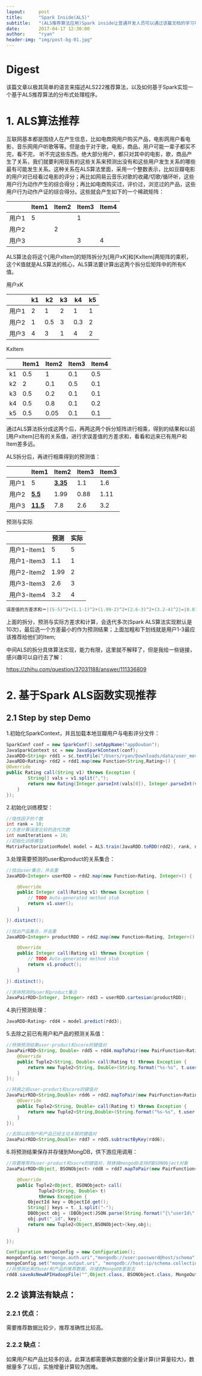 ```yaml
---
layout:     post
title:      "Spark Inside(ALS)"
subtitle:   "(ALS推荐算法应用)Spark inside让普通开发人员可以通过该篇文档的学习可以快速上手Spark"
date:       2017-04-17 12:30:00
author:     "ryan"
header-img: "img/post-bg-01.jpg"
---
```


# Digest

该篇文章以极其简单的语言来描述ALS222推荐算法，以及如何基于Spark实现一个基于ALS推荐算法的分布式处理程序。



# 1. ALS算法推荐

互联网基本都是围绕人在产生信息，比如电商网用户购买产品，电影网用户看电影，音乐网用户听歌等等。但是由于对于歌，电影，商品，用户可能一辈子都买不完，看不完， 听不完这些东西。绝大部分用户，都只对其中的电影，歌，商品产生了关系，我们就要利用现有的这些关系来预测出没有和这些用户发生关系的哪些最有可能发生关系。这种关系在ALS算法里面，采用一个整数表示，比如豆瓣电影的用户对已经看过电影的评分；再比如网易云音乐对歌的收藏/切歌/循环听，这些用户行为动作产生的综合得分；再比如电商购买过，评价过，浏览过的产品，这些用户行为动作产证的综合得分。这些就会产生如下的一个稀疏矩阵：

|      | Item1 | Item2 | Item3 | Item4 |
| ---- | ----- | ----- | ----- | ----- |
| 用户1  | 5     |       | 1     |       |
| 用户2  |       | 2     |       |       |
| 用户3  |       |       | 3     | 4     |

ALS算法会将这个[用户xItem]的矩阵拆分为[用户xK]和[KxItem]两矩阵的乘积，这个K值就是ALS算法的核心，ALS算法要计算出这两个拆分后矩阵中的所有K值。

用户xK

|      | k1   | k2   | k3   | k4   | k5   |
| ---- | ---- | ---- | ---- | ---- | ---- |
| 用户1  | 2    | 1    | 2    | 1    | 1    |
| 用户2  | 1    | 0.5  | 3    | 0.3  | 2    |
| 用户3  | 4    | 3    | 1    | 4    | 2    |

KxItem

|      | Item1 | Item2 | Item3 | Item4 |
| ---- | ----- | ----- | ----- | ----- |
| k1   | 0.5   | 1     | 0.1   | 0.5   |
| k2   | 2     | 0.1   | 0.5   | 0.1   |
| k3   | 0.5   | 0.2   | 0.1   | 0.1   |
| k4   | 0.5   | 0.8   | 0.1   | 0.2   |
| k5   | 0.5   | 0.05  | 0.1   | 0.1   |

通过ALS算法拆分成这两个后，再两这两个拆分矩阵进行相乘，得到的结果和以前[用户xItem]已有的关系值，进行求误差值的方差求和，看看和远来已有用户和Item差多远。

ALS拆分后，再进行相乘得到的预测值：

|      | Item1           | Item2           | Item3 | Item3 |
| ---- | --------------- | --------------- | ----- | ----- |
| 用户1  | 5               | **<u>3.35</u>** | 1.1   | 1.6   |
| 用户2  | **<u>5.5</u>**  | 1.99            | 0.88  | 1.11  |
| 用户3  | **<u>11.5</u>** | 7.8             | 2.6   | 3.2   |

预测与实际

|           | 预测   | 实际   |
| --------- | ---- | ---- |
| 用户1-Item1 | 5    | 5    |
| 用户1-Item3 | 1.1  | 1    |
| 用户2-Item2 | 1.99 | 2    |
| 用户3-Item3 | 2.6  | 3    |
| 用户3-Item4 | 3.2  | 4    |

```java
误差值的方差求和＝|(5-5)^2+(1.1-1)^2+(1.99-2)^2+(2.6-3)^2+(3.2-4)^2|=|0.01-0.0001-0.16-0.64|=0.7901;
```

上面的拆分，预测与实际方差求和计算，会迭代多次(Spark ALS算法实现默认是10次)，最后选一个方差最小的作为预测结果；上面加粗和下划线就是用户1-3最应该推荐给他们的Item;

中间ALS的拆分具体算法实现，能力有限，这里就不解释了，但是我给一些链接，感兴趣可以自行去了解：

https://zhihu.com/question/37031188/answer/111336809







# 2. 基于Spark ALS函数实现推荐

## 2.1 Step by step Demo

1.初始化SparkContext，并且加载本地豆瓣用户与电影评分文件：

```java
SparkConf conf = new SparkConf().setAppName("appDouban");
JavaSparkContext sc = new JavaSparkContext(conf);
JavaRDD<String> rdd1 = sc.textFile("/Users/ryan/Downloads/data/user_movies_result.csv");
JavaRDD<Rating> rdd2 = rdd1.map(new Function<String,Rating>() {
@Override
public Rating call(String v1) throws Exception {
		String[] vals = v1.split(",");
		return new Rating(Integer.parseInt(vals[0]), Integer.parseInt(vals[1]), Double.parseDouble(vals[2]));
	}
});
```

2.初始化训练模型：

```java
//隐性因子的个数
int rank = 10;
//方差计算误差比较的迭代次数
int numIterations = 10;
//初始化训练模型
MatrixFactorizationModel model = ALS.train(JavaRDD.toRDD(rdd2), rank, numIterations, 0.01);
```

3.处理需要预测的user和product的关系集合：

```java
//找出user集合，并去重
JavaRDD<Integer> userRDD = rdd2.map(new Function<Rating, Integer>() {

	@Override
	public Integer call(Rating v1) throws Exception {
		// TODO Auto-generated method stub
		return v1.user();
	}
	
}).distinct();

//找出产品集合，并去重
JavaRDD<Integer> productRDD = rdd2.map(new Function<Rating, Integer>() {

	@Override
	public Integer call(Rating v1) throws Exception {
		// TODO Auto-generated method stub
		return v1.product();
	}
	
}).distinct();

//求待预测的user和product集合
JavaPairRDD<Integer, Integer> rdd3 = userRDD.cartesian(productRDD);
```

4.执行预测处理：

```java
JavaRDD<Rating> rdd4 = model.predict(rdd3);
```

5.去除之前已有用户和产品的预测关系值：

```java
//转换预测结果user-product和score的键值对
JavaPairRDD<String, Double> rdd5 = rdd4.mapToPair(new PairFunction<Rating, String, Double>() {
	@Override
	public Tuple2<String, Double> call(Rating t) throws Exception {
		return new Tuple2<String, Double>(String.format("%s-%s", t.user(), t.product()), t.rating());
	}
});

//转换之前user-product和score的键值对
JavaPairRDD<String,Double> rdd6 = rdd2.mapToPair(new PairFunction<Rating,String,Double>() {
	@Override
	public Tuple2<String, Double> call(Rating t) throws Exception {
		return new Tuple2<String,Double>(String.format("%s-%s", t.user(), t.product()), t.rating());
	}
});

//去除以前用户和产品已经主动关联的键值对
JavaPairRDD<String,Double> rdd7 = rdd5.subtractByKey(rdd6);
```

6.将预测结果保存并存储到MongDB，供下游应用调用：

```java
//将要推荐的user-product和socre的键值对，转换城mongodb支持的BSONObject对象
JavaPairRDD<Object, BSONObject> rdd8 = rdd7.mapToPair(new PairFunction<Tuple2<String,Double>,Object, BSONObject>(){

	@Override
	public Tuple2<Object, BSONObject> call(
			Tuple2<String, Double> t)
			throws Exception {
		ObjectId key = ObjectId.get();
		String[] keys = t._1.split("-");
		DBObject obj = (DBObject)JSON.parse(String.format("{\"userId\":%s,\"movieId\":%s,\"score\":%s}", keys[0], keys[1], t._2));
		obj.put("_id", key);
		return new Tuple2<Object,BSONObject>(key,obj);
	}
	
});

Configuration mongoConfig = new Configuration();
mongoConfig.set("mongo.auth.uri","mongodb://user:password@host/schema");	
mongoConfig.set("mongo.output.uri", "mongodb://host:ip/schema.collection_name");
//将预测出来的user和产品的推荐数据，存储到MongoDB里面去
rdd8.saveAsNewAPIHadoopFile("",Object.class, BSONObject.class, MongoOutputFormat.class, mongoConfig);
```

## 2.2 该算法有缺点：

### 2.2.1 优点：

需要推荐数据比较少，推荐准确性比较高。

### 2.2.2 缺点：

如果用户和产品比较多的话，此算法都需要确实数据的全量计算(计算量较大)，数据量多了以后，实施增量计算较为困难。